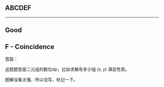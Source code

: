 ## ABCD<font color=green></font>EF

---

## Good

## F - Coincidence

思路：

这题题型是二元组的数位dp，比如求解有多少组 $(x, y)$ 满足性质。

题解没看太懂，所以没写，标记一下。